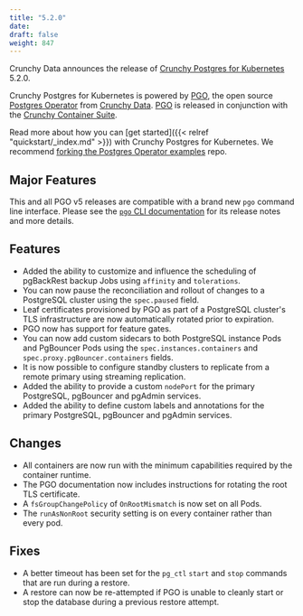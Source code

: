 ```yaml
---
title: "5.2.0"
date:
draft: false
weight: 847
---
```


Crunchy Data announces the release of [Crunchy Postgres for Kubernetes](https://www.crunchydata.com/products/crunchy-postgresql-for-kubernetes/) 5.2.0.

Crunchy Postgres for Kubernetes is powered by [PGO](https://github.com/CrunchyData/postgres-operator), the open source [Postgres Operator](https://github.com/CrunchyData/postgres-operator) from [Crunchy Data](https://www.crunchydata.com). [PGO](https://github.com/CrunchyData/postgres-operator) is released in conjunction with the [Crunchy Container Suite](https://github.com/CrunchyData/crunchy-containers).

Read more about how you can [get started]({{< relref "quickstart/_index.md" >}}) with Crunchy Postgres for Kubernetes. We recommend [forking the Postgres Operator examples](https://github.com/CrunchyData/postgres-operator-examples/fork) repo.

## Major Features

This and all PGO v5 releases are compatible with a brand new `pgo` command line interface.
Please see the [`pgo` CLI documentation](https://access.crunchydata.com/documentation/postgres-operator-client/latest)
for its release notes and more details.

## Features

- Added the ability to customize and influence the scheduling of pgBackRest backup Jobs using `affinity` and `tolerations`.
- You can now pause the reconciliation and rollout of changes to a PostgreSQL cluster using the `spec.paused` field.
- Leaf certificates provisioned by PGO as part of a PostgreSQL cluster's TLS infrastructure are now automatically rotated prior to expiration.
- PGO now has support for feature gates.
- You can now add custom sidecars to both PostgreSQL instance Pods and PgBouncer Pods using the `spec.instances.containers` and `spec.proxy.pgBouncer.containers` fields.
- It is now possible to configure standby clusters to replicate from a remote primary using streaming replication.
- Added the ability to provide a custom `nodePort` for the primary PostgreSQL, pgBouncer and pgAdmin services.
- Added the ability to define custom labels and annotations for the primary PostgreSQL, pgBouncer and pgAdmin services.

## Changes

- All containers are now run with the minimum capabilities required by the container runtime.
- The PGO documentation now includes instructions for rotating the root TLS certificate.
- A `fsGroupChangePolicy` of `OnRootMismatch` is now set on all Pods.
- The `runAsNonRoot` security setting is on every container rather than every pod.

## Fixes

- A better timeout has been set for the `pg_ctl` `start` and `stop` commands that are run during a restore.
- A restore can now be re-attempted if PGO is unable to cleanly start or stop the database during a previous restore attempt.

